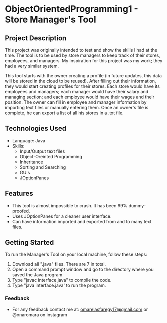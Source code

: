 # ObjectOrientedProgramming1 - Store Manager's Tool

## Project Description

This project was originally intended to test and show the skills I had at the time. The tool is to be used by store managers to keep track of their stores, employees, and managers. My inspiration for this project was my work; they had a very similar system.

This tool starts with the owner creating a profile (in future updates, this data will be stored in the cloud to be reused). After filling out their information, they would start creating profiles for their stores. Each store would have its employees and managers; each manager would have their salary and managing section; and each employee would have their wages and their position. The owner can fill in employee and manager information by importing text files or manually entering them. Once an owner's file is complete, he can export a list of all his stores in a .txt file.

## Technologies Used

- Language: Java
- Skills:
  - Input/Output text files
  - Object-Oreinted Programming
  - Inheritance
  - Sorting and Searching
  - GUIs
  - JOptionPanes

## Features

- This tool is almost impossible to crash. It has been 99% dummy-proofed.
- Uses JOptionPanes for a cleaner user interface.
- Can have information imported and exported from and to many text files.

## Getting Started

To run the Manager's Tool on your local machine, follow these steps:

1. Download all ".java" files. There are 7 in total.
2. Open a command prompt window and go to the directory where you saved the Java program
3. Type "javac interface.java" to compile the code.
4. Type "java interface.java' to run the program.

### Feedback
- For any feedback contact me at: omarelasfaregy17@gmail.com or @onaromara on instagram
